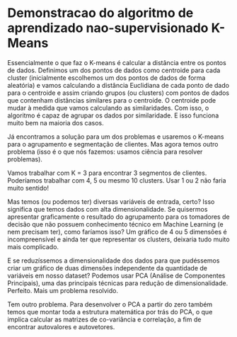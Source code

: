 # Demonstracao do algoritmo de aprendizado nao-supervisionado K-Means


Essencialmente o que faz o K-means é calcular a distância entre os pontos de dados. Definimos um dos pontos de dados como centroide para cada cluster (inicialmente escolhemos um dos pontos de dados de forma aleatória) e vamos calculando a distância Euclidiana de cada ponto de dado para o centroide e assim criando grupos (ou clusters) com pontos de dados que contenham distâncias similares para o centroide. O centroide pode mudar à medida que vamos calculando as similaridades. Com isso, o algoritmo é capaz de agrupar os dados por similaridade. E isso funciona muito bem na maioria dos casos.

Já encontramos a solução para um dos problemas e usaremos o K-means para o agrupamento e segmentação de clientes. Mas agora temos outro problema (isso é o que nós fazemos: usamos ciência para resolver problemas).

Vamos trabalhar com K = 3 para encontrar 3 segmentos de clientes. Poderíamos trabalhar com 4, 5 ou mesmo 10 clusters. Usar 1 ou 2 não faria muito sentido!

Mas temos (ou podemos ter) diversas variáveis de entrada, certo? Isso significa que temos dados com alta dimensionalidade. Se quisermos apresentar graficamente o resultado do agrupamento para os tomadores de decisão que não possuem conhecimento técnico em Machine Learning (e nem precisam ter), como faríamos isso? Um gráfico de 4 ou 5 dimensões é incompreensível e ainda ter que representar os clusters, deixaria tudo muito mais complicado.

E se reduzíssemos a dimensionalidade dos dados para que pudéssemos criar um gráfico de duas dimensões independente da quantidade de variáveis em nosso dataset? Podemos usar PCA (Análise de Componentes Principais), uma das principais técnicas para redução de dimensionalidade. Perfeito. Mais um problema resolvido.

Tem outro problema. Para desenvolver o PCA a partir do zero também temos que montar toda a estrutura matemática por trás do PCA, o que implica calcular as matrizes de co-variância e correlação, a fim de encontrar autovalores e autovetores.


